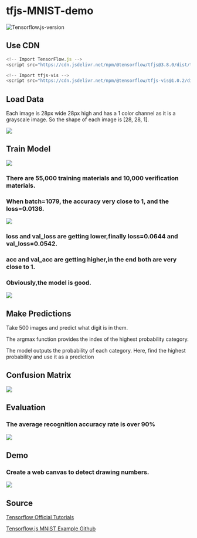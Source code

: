 # tfjs-MNIST-demo

![Tensorflow.js-version](https://img.shields.io/badge/Tensorflow.js-3.8.0-green.svg)

## Use CDN 
```javascript
<!-- Import TensorFlow.js -->
<script src="https://cdn.jsdelivr.net/npm/@tensorflow/tfjs@3.8.0/dist/tf.min.js"></script>

<!-- Import tfjs-vis -->
<script src="https://cdn.jsdelivr.net/npm/@tensorflow/tfjs-vis@1.0.2/dist/tfjs-vis.umd.min.js"></script>
```

## Load Data
Each image is 28px wide 28px high and has a 1 color channel as it is a grayscale image. So the shape of each image is [28, 28, 1].

<img src="images/Input_Data_Examples.png">


## Train Model
<img src="images/Model_Architecture.png">

### There are 55,000 training materials and 10,000 verification materials.
### When batch=1079, the accuracy very close to 1, and the loss=0.0136.
<img src="images/Model_Training_onBatchEnd.png">

### loss and val_loss are getting lower,finally loss=0.0644 and val_loss=0.0542.
### acc and val_acc  are getting higher,in the end both are very close to 1.
### Obviously,the model is good.
<img src="images/Model_Training_onEpochEnd.png">

## Make Predictions
Take 500 images and predict what digit is in them.

The argmax function provides the index of the highest probability category. 

The model outputs the probability of each category. Here, find the highest probability and use it as a prediction

## Confusion Matrix
<img src="images/Confusion Matrix.png">

## Evaluation
### The average recognition accuracy rate is over __90%__
<img src="images/Accuracy.png">

## Demo

### Create a web canvas to detect drawing numbers.
<img src="images/TensorFlow.js_MNIST_Demo.gif">

## Source

[Tensorflow Official Tutorials](https://www.tensorflow.org/js/tutorials/training/handwritten_digit_cnn)

[Tensorflow.js MNIST Example Github](https://github.com/tensorflow/tfjs-examples/tree/master/mnist)